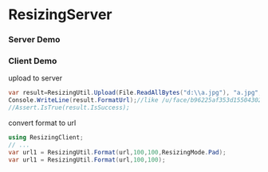 # ResizingServer

### Server Demo

### Client Demo

upload to server 
``` c# 
var result=ResizingUtil.Upload(File.ReadAllBytes("d:\\a.jpg"), "a.jpg", "face").Result;
Console.WriteLine(result.FormatUrl);//like /u/face/b96225af353d15504302a087f4f46bb0151d1c{0}x{1}{2}.jpg
//Assert.IsTrue(result.IsSuccess);
```
convert format to url
``` c#
using ResizingClient;
// ...
var url1 = ResizingUtil.Format(url,100,100,ResizingMode.Pad);
var url1 = ResizingUtil.Format(url,100,100);

```
